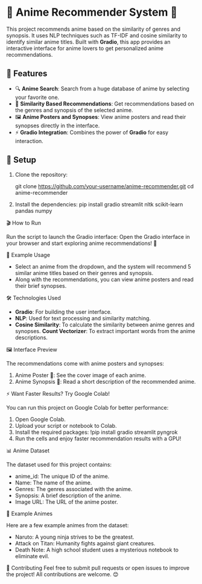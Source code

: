# 🎥 Anime Recommender System 🌟

This project recommends anime based on the similarity of genres and synopsis. It uses NLP techniques such as TF-IDF and cosine similarity to identify similar anime titles. Built with **Gradio**, this app provides an interactive interface for anime lovers to get personalized anime recommendations.

## 🌟 Features

- 🔍 **Anime Search**: Search from a huge database of anime by selecting your favorite one.
- 🤖 **Similarity Based Recommendations**: Get recommendations based on the genres and synopsis of the selected anime.
- 🖼️ **Anime Posters and Synopses**: View anime posters and read their synopses directly in the interface.
- ⚡ **Gradio Integration**: Combines the power of **Gradio**  for easy interaction.

## 🚀 Setup

1. Clone the repository:

   git clone https://github.com/your-username/anime-recommender.git
   cd anime-recommender

2. Install the dependencies:
pip install gradio streamlit nltk scikit-learn pandas numpy

🎬 How to Run

Run the script to launch the Gradio interface:
Open the Gradio interface in your browser and start exploring anime recommendations! 🎉

🎯 Example Usage

* Select an anime from the dropdown, and the system will recommend 5 similar anime titles based on their genres and synopsis.
* Along with the recommendations, you can view anime posters and read their brief synopses.

🛠️ Technologies Used

* **Gradio**: For building the user interface.
* **NLP**: Used for text processing and similarity matching.
* **Cosine Similarity**: To calculate the similarity between anime genres and synopses.
**Count Vectorizer**: To extract important words from the anime descriptions.

🖼️ Interface Preview

The recommendations come with anime posters and synopses:

1. Anime Poster 🎨: See the cover image of each anime.
2. Anime Synopsis 📖: Read a short description of the recommended anime.

⚡ Want Faster Results? Try Google Colab!

You can run this project on Google Colab for better performance:

1. Open Google Colab.
2. Upload your script or notebook to Colab.
3. Install the required packages:
    !pip install gradio streamlit pyngrok
4. Run the cells and enjoy faster recommendation results with a GPU!

📊 Anime Dataset

The dataset used for this project contains:

* anime_id: The unique ID of the anime.
* Name: The name of the anime.
* Genres: The genres associated with the anime.
* Synopsis: A brief description of the anime.
* Image URL: The URL of the anime poster.

📸 Example Animes

Here are a few example animes from the dataset:

* Naruto: A young ninja strives to be the greatest.
* Attack on Titan: Humanity fights against giant creatures.
* Death Note: A high school student uses a mysterious notebook to eliminate evil.

🤝 Contributing
Feel free to submit pull requests or open issues to improve the project! All contributions are welcome. 😊